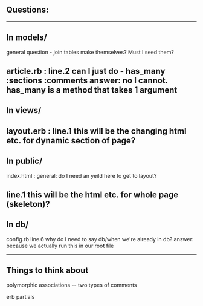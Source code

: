 ## Questions:
---
## In models/
general question - join tables make themselves? Must I seed them?

article.rb :
line.2 can I just do  -  has_many :sections :comments
answer: no I cannot. has_many is a method that takes 1 argument
---
## In views/

layout.erb : 
line.1 this will be the changing html etc. for dynamic section of page?
---
## In public/

index.html :
general: do I need an yeild here to get to layout?

line.1 this will be the html etc. for whole page (skeleton)?
---
## In db/

config.rb
line.6 why do I need to say db/when we're already in db?
answer: because we actually run this in our root file

---
## Things to think about

polymorphic associations -- two types of comments

erb partials

